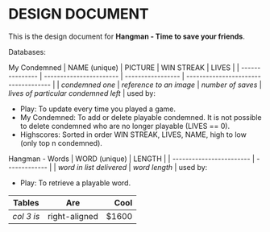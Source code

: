 DESIGN DOCUMENT
===============

This is the design document for **Hangman - Time to save your friends**.

Databases:

My Condemned
| NAME (unique)   | PICTURE                 | WIN STREAK        | LIVES                                |
| --------------- | ----------------------- | ----------------- | ------------------------------------ |
| *condemned one* | *reference to an image* | *number of saves* | *lives of particular condemned left* |
used by: 
- Play: To update every time you played a game.
- My Condemned: To add or delete playable condemned. It is not possible to delete condemned who are no longer playable (LIVES == 0).
- Highscores: Sorted in order WIN STREAK, LIVES, NAME, high to low (only top n condemned).

Hangman - Words
| WORD (unique)            | LENGTH        |
| ------------------------ | ------------- |
| *word in list delivered* | *word length* |
used by: 
- Play: To retrieve a playable word.


| Tables        | Are           | Cool  |
| ------------- |:-------------:| -----:|
| *col 3 is*      | right-aligned | $1600 |
